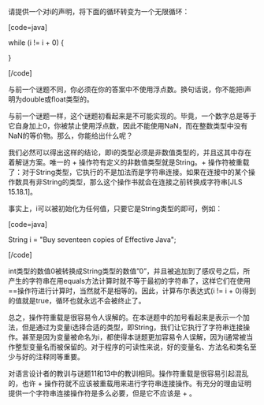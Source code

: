 请提供一个对i的声明，将下面的循环转变为一个无限循环： 
[code=java]
while (i != i + 0) {
}
[/code]
与前一个谜题不同，你必须在你的答案中不使用浮点数。换句话说，你不能把i声明为double或float类型的。 
与前一个谜题一样，这个谜题初看起来是不可能实现的。毕竟，一个数字总是等于它自身加上0，你被禁止使用浮点数，因此不能使用NaN，而在整数类型中没有NaN的等价物。那么，你能给出什么呢？ 
我们必然可以得出这样的结论，即i的类型必须是非数值类型的，并且这其中存在着解谜方案。唯一的 + 操作符有定义的非数值类型就是String。+ 操作符被重载了：对于String类型，它执行的不是加法而是字符串连接。如果在连接中的某个操作数具有非String的类型，那么这个操作书就会在连接之前转换成字符串[JLS 15.18.1]。 
事实上，i可以被初始化为任何值，只要它是String类型的即可，例如： 
[code=java]
String i = "Buy seventeen copies of Effective Java";
[/code]
int类型的数值0被转换成String类型的数值”0”，并且被追加到了感叹号之后，所产生的字符串在用equals方法计算时就不等于最初的字符串了，这样它们在使用==操作符进行计算时，当然就不是相等的。因此，计算布尔表达式(i != i + 0)得到的值就是true，循环也就永远不会被终止了。 
总之，操作符重载是很容易令人误解的。在本谜题中的加号看起来是表示一个加法，但是通过为变量i选择合适的类型，即String，我们让它执行了字符串连接操作。甚至是因为变量被命名为i，都使得本谜题更加容易令人误解，因为i通常被当作整型变量名而被保留的。对于程序的可读性来说，好的变量名、方法名和类名至少与好的注释同等重要。 
对语言设计者的教训与谜题11和13中的教训相同。操作符重载是很容易引起混乱的，也许 + 操作符就不应该被重载用来进行字符串连接操作。有充分的理由证明提供一个字符串连接操作符是多么必要，但是它不应该是 + 。
